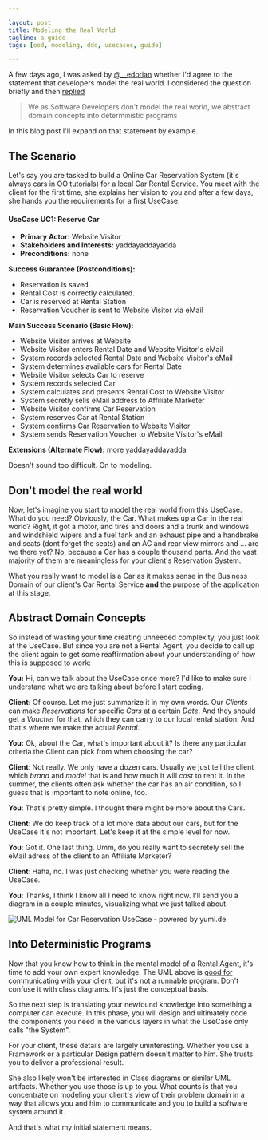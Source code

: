```yaml
---

layout: post
title: Modeling the Real World
tagline: a guide
tags: [ood, modeling, ddd, usecases, guide]

---
```


A few days ago, I was asked by [@__edorian][edo] whether I'd agree to the statement that developers model the real world. I considered the question briefly and then [replied][tweet]

> We as Software Developers don't model the real world, we abstract domain concepts into deterministic programs

In this blog post I'll expand on that statement by example.

## The Scenario

Let's say you are tasked to build a Online Car Reservation System (it's always cars in OO tutorials) for a local Car Rental Service. You meet with the client for the first time, she explains her vision to you and after a few days, she hands you the requirements for a first UseCase:

#### UseCase UC1: Reserve Car

- **Primary Actor:** Website Visitor
- **Stakeholders and Interests:** yaddayaddayadda
- **Preconditions:** none

**Success Guarantee (Postconditions):**

- Reservation is saved.
- Rental Cost is correctly calculated.
- Car is reserved at Rental Station
- Reservation Voucher is sent to Website Visitor via eMail

**Main Success Scenario (Basic Flow):**

- Website Visitor arrives at Website
- Website Visitor enters Rental Date and Website Visitor's eMail
- System records selected Rental Date and Website Visitor's eMail
- System determines available cars for Rental Date
- Website Visitor selects Car to reserve
- System records selected Car
- System calculates and presents Rental Cost to Website Visitor
- System secretly sells eMail address to Affiliate Marketer
- Website Visitor confirms Car Reservation
- System reserves Car at Rental Station
- System confirms Car Reservation to Website Visitor
- System sends Reservation Voucher to Website Visitor's eMail

**Extensions (Alternate Flow):** more yaddayaddayadda

Doesn't sound too difficult. On to modeling.

## Don't model the real world

Now, let's imagine you start to model the real world from this UseCase. What do you need? Obviously, the Car. What makes up a Car in the real world? Right, it got a motor, and tires and doors and a trunk and windows and windshield wipers and a fuel tank and an exhaust pipe and a handbrake and seats (dont forget the seats) and an AC and rear view mirrors and … are we there yet? No, because a Car has a couple thousand parts. And the vast majority of them are meaningless for your client's Reservation System.

What you really want to model is a Car as it makes sense in the Business Domain of our client's Car Rental Service **and** the purpose of the application at this stage.

## Abstract Domain Concepts

So instead of wasting your time creating unneeded complexity, you just look at the UseCase. But since you are not a Rental Agent, you decide to call up the client again to get some reaffirmation about your understanding of how this is supposed to work:

**You:** Hi, can we talk about the UseCase once more? I'd like to make sure I understand what we are talking about before I start coding.

**Client:** Of course. Let me just summarize it in my own words. Our *Clients* can make *Reservations* for specific *Cars* at a certain *Date*. And they should get a *Voucher* for that, which they can carry to our local rental station. And that's where we make the actual *Rental*.

**You:** Ok, about the Car, what's important about it? Is there any particular criteria the Client can pick from when choosing the car?

**Client**: Not really. We only have a dozen cars. Usually we just tell the client which *brand* and *model* that is and how much it will *cost* to rent it. In the summer, the clients often ask whether the car has an air condition, so I guess that is important to note online, too.

**You**: That's pretty simple. I thought there might be more about the Cars.

**Client**: We do keep track of a lot more data about our cars, but for the UseCase it's not important. Let's keep it at the simple level for now.

**You**: Got it. One last thing. Umm, do you really want to secretely sell the eMail adress of the client to an Affiliate Marketer?

**Client**: Haha, no. I was just checking whether you were reading the UseCase.

**You**: Thanks, I think I know all I need to know right now. I'll send you a diagram in a couple minutes, visualizing what we just talked about.

![UML Model for Car Reservation UseCase - powered by yuml.de][yuml]

## Into Deterministic Programs

Now that you know how to think in the mental model of a Rental Agent, it's time to add your own expert knowledge. The UML above is [good for communicating with your client][ddd], but it's not a runnable program. Don't confuse it with class diagrams. It's just the conceptual basis.

So the next step is translating your newfound knowledge into something a computer can execute. In this phase, you will design and ultimately code the components you need in the various layers in what the UseCase only calls "the System".

For your client, these details are largely uninteresting. Whether you use a Framework or a particular Design pattern doesn't matter to him. She trusts you to deliver a professional result.

She also likely won't be interested in Class diagrams or similar UML artifacts. Whether you use those is up to you. What counts is that you concentrate on modeling your client's view of their problem domain in a way that allows you and him to communicate and you to build a software system around it.

And that's what my initial statement means.

[edo]: https://twitter.com/__edorian "Edorian's Twitter Account"
[tweet]: https://twitter.com/#!/__edorian/status/165796820608491521 "Quoted Tweet"
[ddd]: http://domaindrivendesign.org/node/132 "supports Ubiquitous Language"
[yuml]: http://yuml.me/diagram/dir:lr/class/%5BReservation|rentalDate;totalCost%5Dreserves-%5BCar|brand;model;id;price;hasAC%5D,%20%5BReservation%5DconfirmedIn-%5BVoucher%5D,%20%5BReservation%5DmadeFor-%5BClient|email%5D